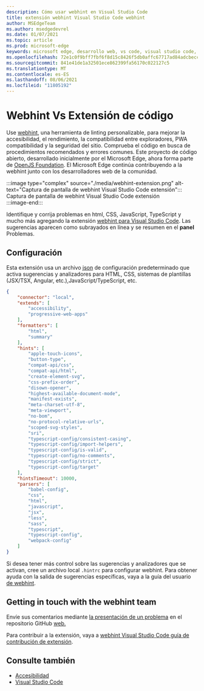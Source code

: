 ```yaml
---
description: Cómo usar webhint en Visual Studio Code
title: extensión webhint Visual Studio Code webhint
author: MSEdgeTeam
ms.author: msedgedevrel
ms.date: 01/07/2021
ms.topic: article
ms.prod: microsoft-edge
keywords: microsoft edge, desarrollo web, vs code, visual studio code, webhint
ms.openlocfilehash: 72e1c0f9bff7fbf6f8d15c8426f5db0affc67717ad84adcbeccd8a82d8cb33f0
ms.sourcegitcommit: 841e41de1a32501ece862399fa56170c022127c5
ms.translationtype: MT
ms.contentlocale: es-ES
ms.lasthandoff: 08/06/2021
ms.locfileid: "11805192"
---
```

# <a name="webhint-vs-code-extension"></a>Webhint Vs Extensión de código  

Use [webhint][WebhintMain], una herramienta de linting personalizable, para mejorar la accesibilidad, el rendimiento, la compatibilidad entre exploradores, PWA compatibilidad y la seguridad del sitio.  Comprueba el código en busca de procedimientos recomendados y errores comunes. Este proyecto de código abierto, desarrollado inicialmente por el Microsoft Edge, ahora forma parte de [OpenJS Foundation][OpenjsFoundation].  El Microsoft Edge continúa contribuyendo a la webhint junto con los desarrolladores web de la comunidad.  

:::image type="complex" source="./media/webhint-extension.png" alt-text="Captura de pantalla de webhint Visual Studio Code extensión":::
   Captura de pantalla de webhint Visual Studio Code extensión  
:::image-end:::

<!--![Screenshot of webhint Visual Studio Code extension][ImageWebhintExtension]  -->  

Identifique y corrija problemas en html, CSS, JavaScript, TypeScript y mucho más agregando la extensión [webhint para Visual Studio Code][VisualstudioMarketplaceWebhint].  Las sugerencias aparecen como subrayados en línea y se resumen en el **panel** Problemas.  

## <a name="configuration"></a>Configuración  

Esta extensión usa un archivo [json][GithubWebhintioIndexjson] de configuración predeterminado que activa sugerencias y analizadores para HTML, CSS, sistemas de plantillas \(JSX/TSX, Angular, etc.),JavaScript/TypeScript, etc.  

```json
{
    "connector": "local",
    "extends": [
        "accessibility",
        "progressive-web-apps"
    ],
    "formatters": [
        "html",
        "summary"
    ],
    "hints": [
        "apple-touch-icons",
        "button-type",
        "compat-api/css",
        "compat-api/html",
        "create-element-svg",
        "css-prefix-order",
        "disown-opener",
        "highest-available-document-mode",
        "manifest-exists",
        "meta-charset-utf-8",
        "meta-viewport",
        "no-bom",
        "no-protocol-relative-urls",
        "scoped-svg-styles",
        "sri",
        "typescript-config/consistent-casing",
        "typescript-config/import-helpers",
        "typescript-config/is-valid",
        "typescript-config/no-comments",
        "typescript-config/strict",
        "typescript-config/target"
    ],
    "hintsTimeout": 10000,
    "parsers": [
        "babel-config",
        "css",
        "html",
        "javascript",
        "jsx",
        "less",
        "sass",
        "typescript",
        "typescript-config",
        "webpack-config"
    ]
}
```  

Si desea tener más control sobre las sugerencias y analizadores que se activan, cree un archivo local `.hintrc` para configurar webhint.  Para obtener ayuda con la salida de sugerencias específicas, vaya a la guía del usuario [de webhint][WebhintDocsUserguideConfiguringSummary].  

## <a name="getting-in-touch-with-the-webhint-team"></a>Getting in touch with the webhint team  

Envíe sus comentarios mediante [la presentación de un problema][GithubWebhintioIssuesNew] en el repositorio GitHub [web.][GithubWebhintio]  

Para contribuir a la extensión, vaya a [webhint Visual Studio Code guía de contribución de extensión][GithubWebhintioExtensionVscodeContributing].  

## <a name="see-also"></a>Consulte también  

*   [Accesibilidad][AccessibilityIndex]  
*   [Visual Studio Code][VisualstudiocodeIndex]  

<!-- image links -->  

<!--[ImageWebhintExtension]: ./media/webhint-extension.png "Screenshot of webhint Visual Studio Code extension"  -->  

<!--links -->  

[AccessibilityIndex]: /microsoft-edge/accessibility "Accesibilidad | Microsoft Docs"  

[VisualstudiocodeIndex]: /microsoft-edge/visual-studio-code/index "Visual Studio Code | Microsoft Docs"  

[GithubWebhintio]: https://github.com/webhintio/hint "webhint | GitHub"  
[GithubWebhintioExtensionVscodeContributing]: https://github.com/webhintio/hint/blob/master/packages/extension-vscode/CONTRIBUTING.md "Contribuir: webhint | GitHub"  
[GithubWebhintioIndexjson]: https://github.com/webhintio/hint/blob/master/packages/configuration-development/index.json "index.js- webhintio/hint | GitHub"
[GithubWebhintioIssuesNew]: https://github.com/webhintio/hint/issues/new "Nuevos problemas: webhintio/hint | GitHub"  

[VisualstudioMarketplaceWebhint]: https://marketplace.visualstudio.com/items?itemName=webhint.vscode-webhint "webhint | Visual Studio Marketplace"  

[OpenjsFoundation]:  https://openjsf.org "OpenJS Foundation"  

[WebhintDocsUserguideConfiguringSummary]: https://webhint.io/docs/user-guide/configuring-webhint/summary "Configuración de webhint | Documentación de webhint"  
[WebhintMain]:  https://webhint.io "webhint"  

